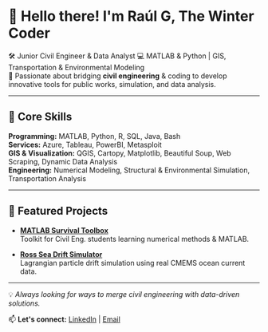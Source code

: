 # 👋 Hello there! I'm Raúl G, The Winter Coder

🛠 Junior Civil Engineer & Data Analyst 
💻 MATLAB & Python | GIS, Transportation & Environmental Modeling  
🌊 Passionate about bridging **civil engineering** & coding to develop innovative tools for public works, simulation, and data analysis.

---

## 🧩 Core Skills

**Programming:** MATLAB, Python, R, SQL, Java, Bash  
**Services:** Azure, Tableau, PowerBI, Metasploit  
**GIS & Visualization:** QGIS, Cartopy, Matplotlib, Beautiful Soup, Web Scraping, Dynamic Data Analysis  
**Engineering:** Numerical Modeling, Structural & Environmental Simulation, Transportation Analysis  

---

## 🚀 Featured Projects

- **[MATLAB Survival Toolbox](https://github.com/Cyberbourne/MATLAB-Survival-Toolbox)**  
  Toolkit for Civil Eng. students learning numerical methods & MATLAB.

- **[Ross Sea Drift Simulator](https://github.com/Cyberbourne/SCYLLER-ULisses-Challenge-Scylla-Team-Tool)**  
  Lagrangian particle drift simulation using real CMEMS ocean current data.

---

💡 *Always looking for ways to merge civil engineering with data-driven solutions.*

📫 **Let's connect:** [LinkedIn](https://www.linkedin.com/in/tu-perfil) | [Email](mailto:tu-email)


